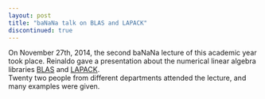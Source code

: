 ```yaml
---
layout: post
title: "baNaNa talk on BLAS and LAPACK"
discontinued: true
---
```


On November 27th, 2014, the second baNaNa lecture of this academic year took place.
Reinaldo gave a presentation about the numerical linear algebra libraries [BLAS] and [LAPACK].  
Twenty two people from different departments attended the lecture, and many examples were given.

[BLAS]: http://www.netlib.org/blas/
[LAPACK]: http://www.netlib.org/lapack/
